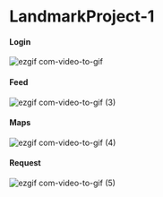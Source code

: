 # LandmarkProject-1


#### Login


![ezgif com-video-to-gif](https://user-images.githubusercontent.com/55227984/86999443-9639c600-c1ed-11ea-8fb1-05c7eb4ff84a.gif)





#### Feed
![ezgif com-video-to-gif (3)](https://user-images.githubusercontent.com/55227984/87000849-fa11be00-c1f0-11ea-82de-9ba55d24c617.gif)





#### Maps
![ezgif com-video-to-gif (4)](https://user-images.githubusercontent.com/55227984/87001048-82905e80-c1f1-11ea-9f7a-adb46ad72dde.gif)




#### Request
![ezgif com-video-to-gif (5)](https://user-images.githubusercontent.com/55227984/87001183-ca16ea80-c1f1-11ea-96e4-841a511d7ead.gif)
